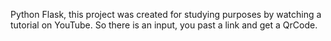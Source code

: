 Python Flask, this project was created for studying purposes by watching a tutorial on YouTube. So there is an input, you past a link and get a QrCode.
